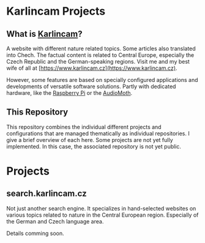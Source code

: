# Karlincam Projects

## What is [Karlincam](https://www.karlincam.cz)?

A website with different nature related topics. Some articles also translated into Chech. The factual content is related to Central Europe, especially the Czech Republic and the German-speaking regions. Visit me and my best wife of all at [https://www.karlincam.cz](https://www.karlincam.cz).

However, some features are based on specially configured applications and developments of versatile software solutions. Partly with dedicated hardware, like the [Raspberry Pi](https://www.raspberrypi.com/) or the [AudioMoth](https://www.openacousticdevices.info/audiomoth).

## This Repository

This repository combines the individual different projects and configurations that are managed thematically as individual repositories. I give a brief overview of each here. Some projects are not yet fully implemented. In this case, the associated repository is not yet public. 

# Projects

## search.karlincam.cz

Not just another search engine. It specializes in hand-selected websites on various topics related to nature in the Central European region. Especially of the German and Czech language area.

Details comming soon.
